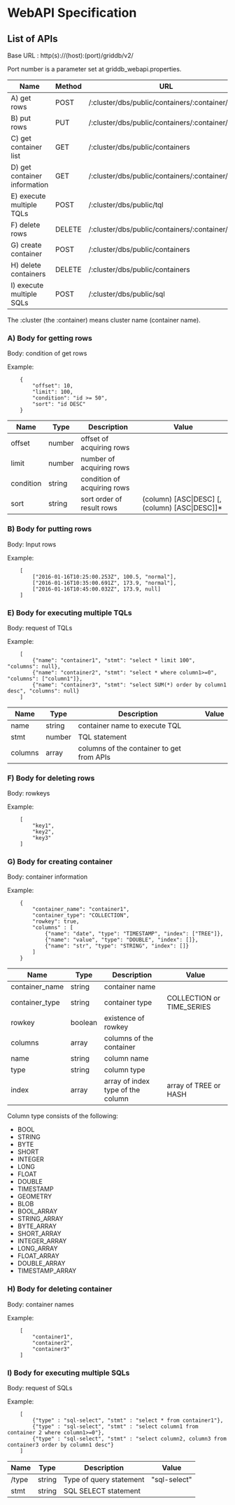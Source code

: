 # WebAPI Specification

## List of APIs

Base URL : http(s)://(host):(port)/griddb/v2/

Port number is a parameter set at griddb_webapi.properties.

|Name|Method|URL|
|---|---|---|
|A) get rows|POST|/:cluster/dbs/public/containers/:container/rows|
|B) put rows|PUT|/:cluster/dbs/public/containers/:container/rows|
|C) get container list|GET|/:cluster/dbs/public/containers|
|D) get container information|GET|/:cluster/dbs/public/containers/:container/info|
|E) execute multiple TQLs|POST|/:cluster/dbs/public/tql|
|F) delete rows|DELETE|/:cluster/dbs/public/containers/:container/rows|
|G) create container|POST|/:cluster/dbs/public/containers|
|H) delete containers|DELETE|/:cluster/dbs/public/containers|
|I) execute multiple SQLs|POST|/:cluster/dbs/public/sql|

The :cluster (the :container) means cluster name (container name).

### A) Body for getting rows

Body:
condition of get rows

Example:

        {
            "offset": 10, 
            "limit": 100, 
            "condition": "id >= 50",
            "sort": "id DESC"
        }

|Name|Type|Description|Value|
|---|---|---|---|
|offset|number|offset of acquiring rows||
|limit|number|number of acquiring rows||
|condition|string|condition of acquiring rows||
|sort|string|sort order of result rows| (column) [ASC\|DESC] [, (column) [ASC\|DESC]]*|

### B) Body for putting rows

Body:
Input rows

Example:

        [
            ["2016-01-16T10:25:00.253Z", 100.5, "normal"],
            ["2016-01-16T10:35:00.691Z", 173.9, "normal"],
            ["2016-01-16T10:45:00.032Z", 173.9, null]
        ]

### E) Body for executing multiple TQLs

Body:
request of TQLs

Example:

        [
            {"name": "container1", "stmt": "select * limit 100", "columns": null},
            {"name": "container2", "stmt": "select * where column1>=0", "columns": ["column1"]},
            {"name": "container3", "stmt": "select SUM(*) order by column1 desc", "columns": null}
        ]

|Name|Type|Description|Value|
|---|---|---|---|
|name|string|container name to execute TQL||
|stmt|number|TQL statement||
|columns|array|columns of the container to get from APIs||

### F) Body for deleting rows

Body:
rowkeys

Example:

        [
            "key1",
            "key2",
            "key3"
        ]

### G) Body for creating container

Body:
container information

Example:

        {
            "container_name": "container1",
            "container_type": "COLLECTION",
            "rowkey": true,
            "columns" : [
                {"name": "date", "type": "TIMESTAMP", "index": ["TREE"]},
                {"name": "value", "type": "DOUBLE", "index": []},
                {"name": "str", "type": "STRING", "index": []}
            ]
        }

|Name|Type|Description|Value|
|---|---|---|---|
|container_name|string|container name||
|container_type|string|container type|COLLECTION or TIME_SERIES|
|rowkey|boolean|existence of rowkey||
|columns|array|columns of the container||
|name|string|column name||
|type|string|column type||
|index|array|array of index type of the column|array of TREE or HASH|

Column type consists of the following:
- BOOL
- STRING
- BYTE
- SHORT
- INTEGER
- LONG
- FLOAT
- DOUBLE
- TIMESTAMP
- GEOMETRY
- BLOB
- BOOL_ARRAY
- STRING_ARRAY
- BYTE_ARRAY
- SHORT_ARRAY
- INTEGER_ARRAY
- LONG_ARRAY
- FLOAT_ARRAY
- DOUBLE_ARRAY
- TIMESTAMP_ARRAY

### H) Body for deleting container

Body:
container names

Example:

        [
            "container1",
            "container2",
            "container3"
        ]

### I) Body for executing multiple SQLs

Body:
request of SQLs

Example:

        [
            {"type" : "sql-select", "stmt" : "select * from container1"},
            {"type" : "sql-select", "stmt" : "select column1 from container 2 where column1>=0"},
            {"type" : "sql-select", "stmt" : "select column2, column3 from container3 order by column1 desc"}
        ]

|Name|Type|Description|Value|
|---|---|---|---|
|/type|string|Type of query statement|"sql-select"|
|stmt|string|SQL SELECT statement||